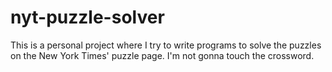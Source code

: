 # nyt-puzzle-solver

This is a personal project where I try to write programs to solve the puzzles on the New York Times' puzzle page. I'm not gonna touch the crossword.
